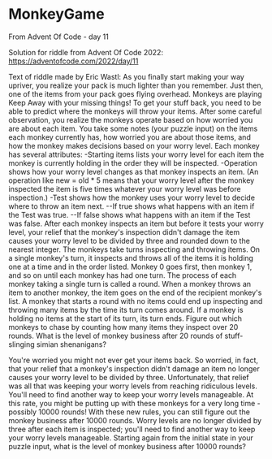 # MonkeyGame
From Advent Of Code - day 11

Solution for riddle from Advent Of Code 2022: https://adventofcode.com/2022/day/11

Text of riddle made by Eric Wastl:
As you finally start making your way upriver, you realize your pack is much lighter than you remember. Just then, one of the items from your pack goes flying overhead. Monkeys are playing Keep Away with your missing things!
To get your stuff back, you need to be able to predict where the monkeys will throw your items. After some careful observation, you realize the monkeys operate based on how worried you are about each item.
You take some notes (your puzzle input) on the items each monkey currently has, how worried you are about those items, and how the monkey makes decisions based on your worry level.
Each monkey has several attributes:
-Starting items lists your worry level for each item the monkey is currently holding in the order they will be inspected.
-Operation shows how your worry level changes as that monkey inspects an item. (An operation like new = old * 5 means that your worry level after the monkey inspected the item is five times whatever your worry level was before inspection.)
-Test shows how the monkey uses your worry level to decide where to throw an item next.
--If true shows what happens with an item if the Test was true.
--If false shows what happens with an item if the Test was false.
After each monkey inspects an item but before it tests your worry level, your relief that the monkey's inspection didn't damage the item causes your worry level to be divided by three and rounded down to the nearest integer.
The monkeys take turns inspecting and throwing items. On a single monkey's turn, it inspects and throws all of the items it is holding one at a time and in the order listed. Monkey 0 goes first, then monkey 1, and so on until each monkey has had one turn. The process of each monkey taking a single turn is called a round.
When a monkey throws an item to another monkey, the item goes on the end of the recipient monkey's list. A monkey that starts a round with no items could end up inspecting and throwing many items by the time its turn comes around. If a monkey is holding no items at the start of its turn, its turn ends.
Figure out which monkeys to chase by counting how many items they inspect over 20 rounds. What is the level of monkey business after 20 rounds of stuff-slinging simian shenanigans?

You're worried you might not ever get your items back. So worried, in fact, that your relief that a monkey's inspection didn't damage an item no longer causes your worry level to be divided by three.
Unfortunately, that relief was all that was keeping your worry levels from reaching ridiculous levels. You'll need to find another way to keep your worry levels manageable.
At this rate, you might be putting up with these monkeys for a very long time - possibly 10000 rounds!
With these new rules, you can still figure out the monkey business after 10000 rounds.
Worry levels are no longer divided by three after each item is inspected; you'll need to find another way to keep your worry levels manageable. Starting again from the initial state in your puzzle input, what is the level of monkey business after 10000 rounds?

